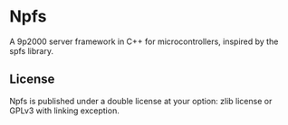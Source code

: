 # Npfs

A 9p2000 server framework in C++ for microcontrollers, inspired by the spfs library.

## License

Npfs is published under a double license at your option: zlib license or GPLv3 with linking exception.

